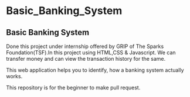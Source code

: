 # Basic_Banking_System

## Basic Banking System 
Done this project under internship offered by GRIP of The Sparks Foundation(TSF).In this project using HTML,CSS &amp; Javascript. We can transfer money and can view the transaction history for the same.

This web application helps you to identify, how a banking system actually works.

This repository is for the beginner to make pull request.
